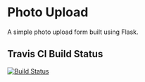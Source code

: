 # Photo Upload

A simple photo upload form built using Flask.

## Travis CI Build Status  
[![Build Status](https://travis-ci.org/chrishakos/flask-photo-upload.svg?branch=master)](https://travis-ci.org/chrishakos/flask-photo-upload)
